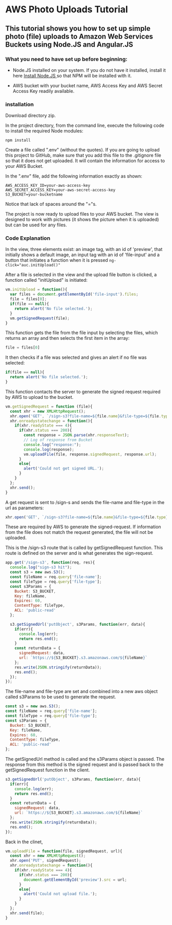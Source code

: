 # AWS Photo Uploads Tutorial

## This tutorial shows you how to set up simple photo (file) uploads to Amazon Web Services Buckets using Node.JS and Angular.JS

### What you need to have set up before beginning:

* Node.JS installed on your system.  If you do not have it installed, install it here [Install Node.JS ](https://nodejs.org/en/ ) so that NPM will be installed with it.

* AWS bucket with your bucket name, AWS Access Key and AWS Secret Access Key readily available.

### installation

Download directory zip.

In the project directory, from the command line, execute the following code to install the required Node modules:

`npm install`

Create a file called ".env" (without the quotes).  If you are going to upload this project to GitHub, make sure that you add this file to the .gitignore file so that it does not get uploaded. It will contain the information for access to your AWS Bucket.

In the ".env" file, add the following information exactly as shown:

```
AWS_ACCESS_KEY_ID=your-aws-access-key
AWS_SECRET_ACCESS_KEY=your-aws-secret-access-key
S3_BUCKET=your-bucketname
```

Notice that lack of spaces around the "="s.

The project is now ready to upload files to your AWS bucket.  The view is designed to work with pictures (it shows the picture when it is uploaded) but can be used for any files.

### Code Explanation

In the view, three elements exist: an image tag, with an id of 'preview', that initially shows a default image, an input tag with an id of 'file-input' and a button that initiates a function when it is pressed `ng-click="auc.initUpload()"`

After a file is selected in the view and the upload file button is clicked, a function called "initUpload" is initiated:

```javascript
vm.initUpload = function(){
  var files = document.getElementById('file-input').files;
  file = files[0];
  if(file == null){
    return alert('No file selected.');
  }
  vm.getSignedRequest(file);
}
```
This function gets the file from the file input by selecting the files, which returns an array and then selects the first item in the array:
```javascript
file = files[0]
```
It then checks if a file was selected and gives an alert if no file was selected:
```javascript
if(file == null){
  return alert('No file selected.');
}
```
This function contacts the server to generate the signed request required by AWS to upload to the bucket.
```javascript
vm.getSignedRequest = function (file){
  const xhr = new XMLHttpRequest();
  xhr.open('GET', `/sign-s3?file-name=${file.name}&file-type=${file.type}`);
  xhr.onreadystatechange = function(){
    if(xhr.readyState === 4){
      if(xhr.status === 200){
        const response = JSON.parse(xhr.responseText);
        // Log of response from Bucket
        console.log("response:");
        console.log(response);
        vm.uploadFile(file, response.signedRequest, response.url);
      }
      else{
        alert('Could not get signed URL.');
      }
    }
  };
  xhr.send();
}
```
A get request is sent to /sign-s and sends the file-name and file-type in the url as parameters:
```javascript
xhr.open('GET', `/sign-s3?file-name=${file.name}&file-type=${file.type}`);
```
These are required by AWS to generate the signed-request.  If information from the file does not match the request generated, the file will not be uploaded.

This is the /sign-s3 route that is called by getSignedRequest function.  This route is defined on the server and is what generates the sign-request.
```javascript
app.get('/sign-s3', function(req, res){
  console.log("sign-s3 hit");
  const s3 = new aws.S3();
  const fileName = req.query['file-name'];
  const fileType = req.query['file-type'];
  const s3Params = {
    Bucket: S3_BUCKET,
    Key: fileName,
    Expires: 60,
    ContentType: fileType,
    ACL: 'public-read'
  };

  s3.getSignedUrl('putObject', s3Params, function(err, data){
    if(err){
      console.log(err);
      return res.end();
    }
    const returnData = {
      signedRequest: data,
      url: `https://${S3_BUCKET}.s3.amazonaws.com/${fileName}`
    };
    res.write(JSON.stringify(returnData));
    res.end();
  });
});
  ```
The file-name and file-type are set and combined into a new aws object called s3Params to be used to generate the request.

```javascript
const s3 = new aws.S3();
const fileName = req.query['file-name'];
const fileType = req.query['file-type'];
const s3Params = {
  Bucket: S3_BUCKET,
  Key: fileName,
  Expires: 60,
  ContentType: fileType,
  ACL: 'public-read'
};
```
The getSignedUrl method is called and the s3Params object is passed.  The response from this method is the signed request and is passed back to the getSignedRequest function in the client.
```javascript
s3.getSignedUrl('putObject', s3Params, function(err, data){
  if(err){
    console.log(err);
    return res.end();
  }
  const returnData = {
    signedRequest: data,
    url: `https://${S3_BUCKET}.s3.amazonaws.com/${fileName}`
  };
  res.write(JSON.stringify(returnData));
  res.end();
});
```
Back in the clinet,
```javascript
vm.uploadFile = function(file, signedRequest, url){
  const xhr = new XMLHttpRequest();
  xhr.open('PUT', signedRequest);
  xhr.onreadystatechange = function(){
    if(xhr.readyState === 4){
      if(xhr.status === 200){
        document.getElementById('preview').src = url;
      }
      else{
        alert('Could not upload file.');
      }
    }
  };
  xhr.send(file);
}
```
